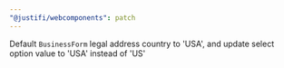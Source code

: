 ```yaml
---
"@justifi/webcomponents": patch
---
```


Default `BusinessForm` legal address country to 'USA', and update select option value to 'USA' instead of 'US'
